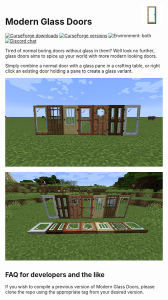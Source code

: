 <img height="70" align="right" src="./assets/icon.png">

# Modern Glass Doors
[![CurseForge downloads](https://cf.way2muchnoise.eu/326641.svg)](https://www.curseforge.com/minecraft/mc-mods/modern-glass-doors)
[![CurseForge versions](https://cf.way2muchnoise.eu/versions/326641.svg)](https://www.curseforge.com/minecraft/mc-mods/modern-glass-doors)
![Environment: both](https://img.shields.io/badge/environment-both-1976d2?style=flat)
[![Discord chat](https://img.shields.io/badge/chat%20on-discord-7289DA?logo=discord&logoColor=white)](https://discord.gg/6bTGYFppfz)

Tired of normal boring doors without glass in them? Well look no further, glass doors aims to spice up your world with more modern looking doors.

Simply combine a normal door with a glass pane in a crafting table, or right click an existing door holding a pane to create a glass variant.

![Glass doors](./assets/2019-07-09_16.47.56.png)

![Glass doors and trapdoors](./assets/2020-09-27_02.12.44.png)


## FAQ for developers and the like
If you wish to compile a previous version of Modern Glass Doors, please clone the repo using the appropriate tag from your desired version.
